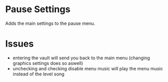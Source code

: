 # Pause Settings

Adds the main settings to the pause menu.

# Issues

- entering the vault will send you back to the main menu (changing graphics settings does so aswell)
- unchecking and checking disable menu music will play the menu music instead of the level song

